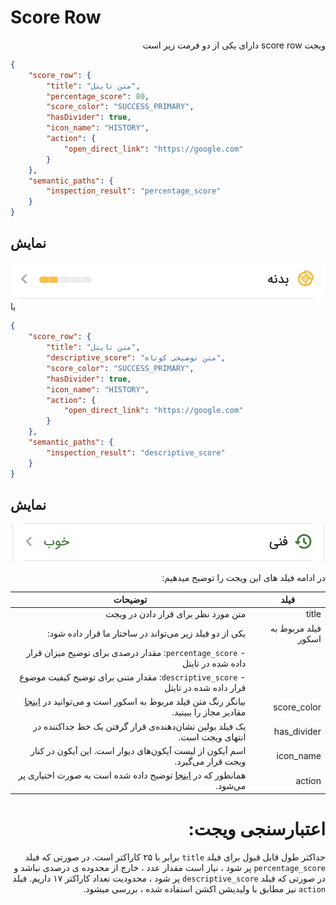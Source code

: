 # Score Row
<div dir="rtl">
ویجت score row دارای یکی از دو فرمت زیر است
</div>

```json
{
    "score_row": {
        "title": "متن تایتل",
        "percentage_score": 80,
        "score_color": "SUCCESS_PRIMARY",
        "hasDivider": true,
        "icon_name": "HISTORY",
        "action": {
            "open_direct_link": "https://google.com"
        }
    },
    "semantic_paths": {
        "inspection_result": "percentage_score"
    }
}
```
##  نمایش
![ScreenShot](doc-images/score_row_percentage.png)
یا 
```json
{
    "score_row": {
        "title": "متن تایتل",
        "descriptive_score": "متن توضیحی کوتاه",
        "score_color": "SUCCESS_PRIMARY",
        "hasDivider": true,
        "icon_name": "HISTORY",
        "action": {
            "open_direct_link": "https://google.com"
        }
    },
    "semantic_paths": {
        "inspection_result": "descriptive_score"
    }
}
```

## نمایش
![ScreenShot](doc-images/score_row_descriptive.png)
<div dir="rtl">

در ادامه فیلد های این ویجت را توضیح میدهیم:

| فیلد               | توضیحات                                                                                                         |
|--------------------|-----------------------------------------------------------------------------------------------------------------|
| title              | متن مورد نظر برای قرار دادن در ویجت                                                                              |
| فیلد مربوط به اسکور| یکی از دو فیلد زیر می‌تواند در ساختار ما قرار داده شود:                                                            |
|                    | - `percentage_score`: مقدار درصدی برای توضیح میزان قرار داده شده در تایتل                                         |
|                    | - `descriptive_score`: مقدار متنی برای توضیح کیفیت موضوع قرار داده شده در تایتل                                   |
| score_color        | بیانگر رنگ متن فیلد مربوط به اسکور است و می‌توانید در [اینجا](color.md) مقادیر مجاز را ببینید.                                 |
| has_divider        | یک فیلد بولین نشان‌دهنده‌ی قرار گرفتن یک خط جداکننده در انتهای ویجت است.                                        |
| icon_name          | اسم آیکون از لیست آیکون‌های دیوار است. این آیکون در کنار ویجت قرار می‌گیرد.                                       |
| action             | همانطور که در [اینجا](actions/index.md) توضیح داده شده است به صورت اختیاری پر‌ می‌شود.                       |

# اعتبارسنجی ویجت:
حداکثر طول قابل قبول برای فیلد `title` برابر با ۲۵ کاراکتر است. در صورتی که فیلد `percentage_score` پر شود ، نیاز است مقدار عدد ، خارج از محدوده ی درصدی نباشد و در صورتی که فیلد `descriptive_score` پر شود ، محدودیت تعداد کاراکتر ۱۷ داریم.
فیلد `action` نیز مطابق با ولیدیشن اکشن استفاده شده ، بررسی میشود.
</div>
